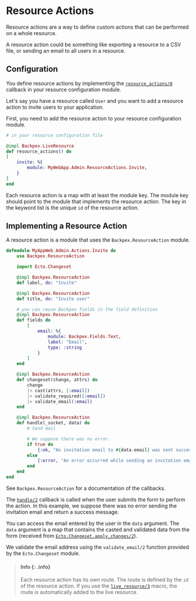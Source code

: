# Resource Actions

Resource actions are a way to define custom actions that can be performed on a whole resource.

A resource action could be something like exporting a resource to a CSV file, or sending an email to all users in a resource.

## Configuration

You define resource actions by implementing the [`resource_actions/0`](Backpex.LiveResource.html#c:resource_actions/0) callback in your resource configuration module.

Let's say you have a resource called `User` and you want to add a resource action to invite users to your application.

First, you need to add the resource action to your resource configuration module.

```elixir
# in your resource configuration file

@impl Backpex.LiveResource
def resource_actions() do
[
    invite: %{
        module: MyWebApp.Admin.ResourceActions.Invite,
    }
]
end
```

Each resource action is a map with at least the module key. The module key should point to the module that implements the resource action. The key in the keyword list is the unique `id` of the resource action.

## Implementing a Resource Action

A resource action is a module that uses the `Backpex.ResourceAction` module.

```elixir
defmodule MyAppWeb.Admin.Actions.Invite do
    use Backpex.ResourceAction

    import Ecto.Changeset

    @impl Backpex.ResourceAction
    def label, do: "Invite"

    @impl Backpex.ResourceAction
    def title, do: "Invite user"

    # you can reuse Backpex fields in the field definition
    @impl Backpex.ResourceAction
    def fields do
        [
            email: %{
                module: Backpex.Fields.Text,
                label: "Email",
                type: :string
            }
        ]
    end

    @impl Backpex.ResourceAction
    def changeset(change, attrs) do
        change
        |> cast(attrs, [:email])
        |> validate_required([:email])
        |> validate_email(:email)
    end

    @impl Backpex.ResourceAction
    def handle(_socket, data) do
        # Send mail

        # We suppose there was no error.
        if true do
            {:ok, "An invitation email to #{data.email} was sent successfully."}
        else
            {:error, "An error occurred while sending an invitation email to  #{data.email}!"}
        end
    end
end
```

See `Backpex.ResourceAction` for a documentation of the callbacks.

The [`handle/2`](Backpex.ResourceAction.html#c:handle/2) callback is called when the user submits the form to perform the action. In this example, we suppose there was no error sending the invitation email and return a success message.

You can access the email entered by the user in the `data` argument. The `data` argument is a map that contains the casted and validated data from the form (received from [`Ecto.Changeset.apply_changes/2`](https://hexdocs.pm/ecto/Ecto.Changeset.html#apply_action/2)).

We validate the email address using the `validate_email/2` function provided by the `Ecto.Changeset` module.

> #### Info {: .info}
>
> Each resource action has its own route. The route is defined by the `id` of the resource action. If you use the [`live_resource/3`](Backpex.Router.html#live_resources/3) macro, the route is automatically added to the live resource.